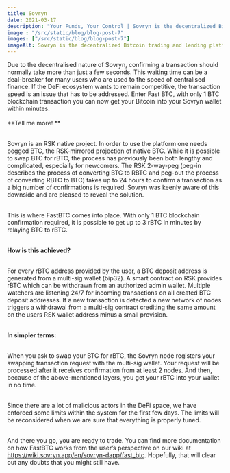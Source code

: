 ```yaml
---
title: Sovryn
date: 2021-03-17
description: "Your Funds, Your Control | Sovryn is the decentralized Bitcoin trading and lending platform"
image : "/src/static/blog/blog-post-7"
images: ["/src/static/blog/blog-post-7"]
imageAlt: Sovryn is the decentralized Bitcoin trading and lending platform.
---
```

Due to the decentralised nature of Sovryn, confirming a transaction should normally take more than just a few seconds. This waiting time can be a deal-breaker for many users who are used to the speed of centralised finance. If the DeFi ecosystem wants to remain competitive, the transaction speed is an issue that has to be addressed. Enter Fast BTC, with only 1 BTC blockchain transaction you can now get your Bitcoin into your Sovryn wallet within minutes.
<br>
<br>
**Tell me more!
**
<br>
<br>

Sovryn is an RSK native project. In order to use the platform one needs pegged BTC, the RSK-mirrored projection of native BTC. While it is possible to swap BTC for rBTC, the process has previously been both lengthy and complicated, especially for newcomers. The RSK 2-way-peg (peg-in describes the process of converting BTC to RBTC and peg-out the process of converting RBTC to BTC) takes up to 24 hours to confirm a transaction as a big number of confirmations is required. Sovryn was keenly aware of this downside and are pleased to reveal the solution.
<br>
<br>

This is where FastBTC comes into place. With only 1 BTC blockchain confirmation required, it is possible to get up to 3 rBTC in minutes by relaying BTC to rBTC.
<br>
<br>

<b>How is this achieved?</b>
<br>
<br>

For every rBTC address provided by the user, a BTC deposit address is generated from a multi-sig wallet (bip32). A smart contract on RSK provides rBTC which can be withdrawn from an authorized admin wallet. Multiple watchers are listening 24/7 for incoming transactions on all created BTC deposit addresses. If a new transaction is detected a new network of nodes triggers a withdrawal from a multi-sig contract crediting the same amount on the users RSK wallet address minus a small provision.
<br>
<br>

<b>In simpler terms:</b>
<br>
<br>

When you ask to swap your BTC for rBTC, the Sovryn node registers your swapping transaction request with the multi-sig wallet. Your request will be processed after it receives confirmation from at least 2 nodes. And then, because of the above-mentioned layers, you get your rBTC into your wallet in no time.
<br>
<br>

Since there are a lot of malicious actors in the DeFi space, we have enforced some limits within the system for the first few days. The limits will be reconsidered when we are sure that everything is properly tuned.
<br>
<br>

And there you go, you are ready to trade.
You can find more documentation on how FastBTC works from the user’s perspective on our wiki at <a href="https://wiki.sovryn.app/en/sovryn-dapp/fast_btc" className="btn-link"> https://wiki.sovryn.app/en/sovryn-dapp/fast_btc. Hopefully, that will clear out any doubts that you might still have.